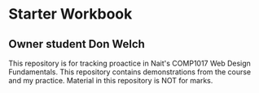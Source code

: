 # Starter Workbook

## Owner student Don Welch

This repository is for tracking proactice in Nait's COMP1017 Web Design Fundamentals. This repository contains demonstrations from the course and my practice. Material in this repository is NOT for marks.

